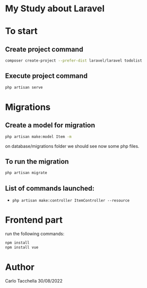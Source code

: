 # My Study about Laravel

# To start
## Create project command
```sh
composer create-project --prefer-dist laravel/laravel todolist
```
## Execute project command
```sh
php artisan serve
```
# Migrations
## Create  a model for migration
```sh
php artisan make:model Item -m
```
on database/migrations folder we should see now some php files.
## To run the migration
```sh
php artisan migrate
```

## List of commands launched:
- ```php artisan make:controller ItemController --resource```

# Frontend part
run the following commands:
```sh
npm install
npm install vue
```

# Author
Carlo Tacchella 30/08/2022
